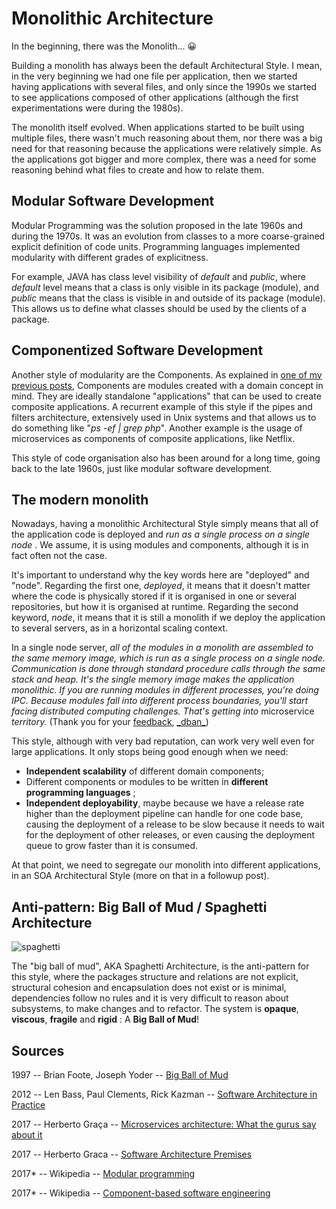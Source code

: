 # Monolithic Architecture

In the beginning, there was the Monolith... 😀

Building a monolith has always been the default Architectural Style. I
mean, in the very beginning we had one file per application, then we
started having applications with several files, and only since the 1990s
we started to see applications composed of other applications (although
the first experimentations were during the 1980s).

The monolith itself evolved. When applications started to be built using
multiple files, there wasn't much reasoning about them, nor there was a
big need for that reasoning because the applications were relatively
simple. As the applications got bigger and more complex, there was a
need for some reasoning behind what files to create and how to relate
them.

## **Modular Software Development**

Modular Programming was the solution proposed in the late 1960s and
during the 1970s. It was an evolution from classes to a more
coarse-grained explicit definition of code units. Programming languages
implemented modularity with different grades of explicitness.

For example, JAVA has class level visibility of _default_ and _public_,
where _default_ level means that a class is only visible in its package
(module), and _public_ means that the class is visible in and outside of
its package (module). This allows us to define what classes should be
used by the clients of a package.

## **Componentized Software Development**

Another style of modularity are the Components. As explained in [one of
my previous posts](ch02.md),
Components are modules created with a domain concept in mind. They are
ideally standalone "applications" that can be used to create composite
applications. A recurrent example of this style if the pipes and filters
architecture, extensively used in Unix systems and that allows us to do
something like "_ps -ef \| grep php_". Another example is the usage of
microservices as components of composite applications, like Netflix.

This style of code organisation also has been around for a long time,
going back to the late 1960s, just like modular software development.

## **The modern monolith**

Nowadays, having a monolithic Architectural Style simply means that all
of the application code is deployed and _run as a single process on a
single node_ . We assume, it is using modules and components, although
it is in fact often not the case.

It's important to understand why the key words here are "deployed" and
"node". Regarding the first one, _deployed_, it means that it doesn't
matter where the code is physically stored if it is organised in one or
several repositories, but how it is organised at runtime. Regarding the
second keyword, _node_, it means that it is still a monolith if we
deploy the application to several servers, as in a horizontal scaling
context.

In a single node server, _all of the modules in a monolith are assembled
to the same memory image, which is run as a single process on a single
node. Communication is done through standard procedure calls through the
same stack and heap. It's the single memory image makes the application
monolithic. If you are running modules in different processes, you're
doing IPC. Because modules fall into different process boundaries,
you'll start facing distributed computing challenges. That's getting
into_ microservice _territory._ (Thank you for your
[feedback](https://www.reddit.com/r/java/comments/6qmugy/monolithic_architecture/dkz11mt/),
[\_dban\_](https://www.reddit.com/user/_dban_))

This style, although with very bad reputation, can work very well even
for large applications. It only stops being good enough when we need:

- **Independent scalability** of different domain components;
- Different components or modules to be written in **different
  programming languages** ;
- **Independent deployability**, maybe because we have a release rate
  higher than the deployment pipeline can handle for one code base,
  causing the deployment of a release to be slow because it needs to
  wait for the deployment of other releases, or even causing the
  deployment queue to grow faster than it is consumed.

At that point, we need to segregate our monolith into different
applications, in an SOA Architectural Style (more on that in a followup
post).

## **Anti-pattern: Big Ball of Mud / Spaghetti Architecture**

![spaghetti](https://herbertograca.files.wordpress.com/2017/03/spaghetti.png?w=1100)

The "big ball of mud", AKA Spaghetti Architecture, is the anti-pattern
for this style, where the packages structure and relations are not
explicit, structural cohesion and encapsulation does not exist or is
minimal, dependencies follow no rules and it is very difficult to reason
about subsystems, to make changes and to refactor. The system is
**opaque**, **viscous**, **fragile** and **rigid** : A **Big Ball of
Mud**!

## **Sources**

1997 -- Brian Foote, Joseph Yoder -- [Big Ball of
Mud](http://www.laputan.org/pub/foote/mud.pdf)

2012 -- Len Bass, Paul Clements, Rick Kazman -- [Software Architecture
in
Practice](https://www.amazon.com/Software-Architecture-Practice-SEI-Engineering-ebook/dp/B009GMUL84)

2017 -- Herberto Graça -- [Microservices architecture: What the gurus say about it](https://herbertograca.com/2017/01/26/microservices-architecture/)

2017 -- Herberto Graca -- [Software Architecture Premises](ch02.md)

2017\* -- Wikipedia -- [Modular
programming](https://en.wikipedia.org/wiki/Modular_programming)

2017\* -- Wikipedia -- [Component-based software
engineering](https://en.wikipedia.org/wiki/Component-based_software_engineering)
